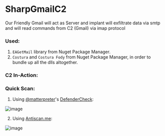 # SharpGmailC2
Our Friendly Gmail will act as Server and implant will exfiltrate data via smtp and will read commands from C2 (Gmail) via imap protocol

### Used:
1. `EAGetMail` library from Nuget Package Manager.
2. `Costura` and `Costura Fody` from Nuget Package Manager, in order to bundle up all the dlls altogether.

### C2 In-Action:



### Quick Scan:

1. Using [@matterpreter](https://twitter.com/matterpreter)'s [DefenderCheck](https://github.com/matterpreter/DefenderCheck):

![image](https://github.com/reveng007/SharpGmailC2/blob/main/img_vid/DefenderCheck.PNG)

2. Using [Antiscan.me](https://antiscan.me/):

![image](https://github.com/reveng007/SharpGmailC2/blob/main/img_vid/AntiScan.me.PNG)
